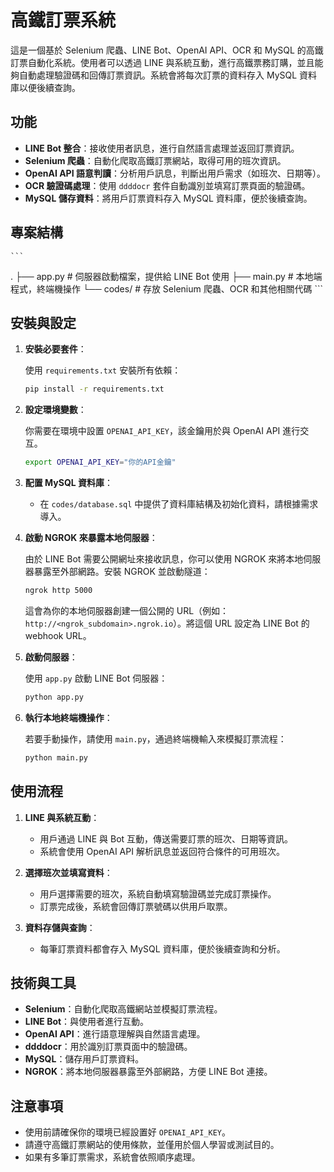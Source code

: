 # 高鐵訂票系統

這是一個基於 Selenium 爬蟲、LINE Bot、OpenAI API、OCR 和 MySQL 的高鐵訂票自動化系統。使用者可以透過 LINE 與系統互動，進行高鐵票務訂購，並且能夠自動處理驗證碼和回傳訂票資訊。系統會將每次訂票的資料存入 MySQL 資料庫以便後續查詢。

## 功能

- **LINE Bot 整合**：接收使用者訊息，進行自然語言處理並返回訂票資訊。
- **Selenium 爬蟲**：自動化爬取高鐵訂票網站，取得可用的班次資訊。
- **OpenAI API 語意判讀**：分析用戶訊息，判斷出用戶需求（如班次、日期等）。
- **OCR 驗證碼處理**：使用 `ddddocr` 套件自動識別並填寫訂票頁面的驗證碼。
- **MySQL 儲存資料**：將用戶訂票資料存入 MySQL 資料庫，便於後續查詢。

## 專案結構

    ```
. 
├── app.py # 伺服器啟動檔案，提供給 LINE Bot 使用
├── main.py # 本地端程式，終端機操作 
└── codes/ # 存放 Selenium 爬蟲、OCR 和其他相關代碼
    ```

## 安裝與設定

1. **安裝必要套件**：

    使用 `requirements.txt` 安裝所有依賴：

    ```bash
    pip install -r requirements.txt
    ```

2. **設定環境變數**：

    你需要在環境中設置 `OPENAI_API_KEY`，該金鑰用於與 OpenAI API 進行交互。

    ```bash
    export OPENAI_API_KEY="你的API金鑰"
    ```

3. **配置 MySQL 資料庫**：

    - 在 `codes/database.sql` 中提供了資料庫結構及初始化資料，請根據需求導入。

4. **啟動 NGROK 來暴露本地伺服器**：

    由於 LINE Bot 需要公開網址來接收訊息，你可以使用 NGROK 來將本地伺服器暴露至外部網路。安裝 NGROK 並啟動隧道：

    ```bash
    ngrok http 5000
    ```

    這會為你的本地伺服器創建一個公開的 URL（例如：`http://<ngrok_subdomain>.ngrok.io`）。將這個 URL 設定為 LINE Bot 的 webhook URL。

5. **啟動伺服器**：

    使用 `app.py` 啟動 LINE Bot 伺服器：

    ```bash
    python app.py
    ```

6. **執行本地終端機操作**：

    若要手動操作，請使用 `main.py`，通過終端機輸入來模擬訂票流程：

    ```bash
    python main.py
    ```

## 使用流程

1. **LINE 與系統互動**：
    - 用戶通過 LINE 與 Bot 互動，傳送需要訂票的班次、日期等資訊。
    - 系統會使用 OpenAI API 解析訊息並返回符合條件的可用班次。

2. **選擇班次並填寫資料**：
    - 用戶選擇需要的班次，系統自動填寫驗證碼並完成訂票操作。
    - 訂票完成後，系統會回傳訂票號碼以供用戶取票。

3. **資料存儲與查詢**：
    - 每筆訂票資料都會存入 MySQL 資料庫，便於後續查詢和分析。

## 技術與工具

- **Selenium**：自動化爬取高鐵網站並模擬訂票流程。
- **LINE Bot**：與使用者進行互動。
- **OpenAI API**：進行語意理解與自然語言處理。
- **ddddocr**：用於識別訂票頁面中的驗證碼。
- **MySQL**：儲存用戶訂票資料。
- **NGROK**：將本地伺服器暴露至外部網路，方便 LINE Bot 連接。

## 注意事項

- 使用前請確保你的環境已經設置好 `OPENAI_API_KEY`。
- 請遵守高鐵訂票網站的使用條款，並僅用於個人學習或測試目的。
- 如果有多筆訂票需求，系統會依照順序處理。


